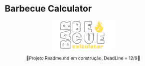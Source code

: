# Barbecue Calculator

<div align="center">
<img src="./assets/img/bar.png" alt="logo" width="200">
<div>

🚧Projeto Readme.md em construção, DeadLine = 12/9🚧 
